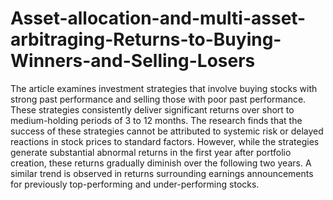 # Asset-allocation-and-multi-asset-arbitraging-Returns-to-Buying-Winners-and-Selling-Losers

The article examines investment strategies that involve buying stocks with strong past performance and selling those with poor past performance. These strategies consistently deliver significant returns over short to medium-holding periods of 3 to 12 months. The research finds that the success of these strategies cannot be attributed to systemic risk or delayed reactions in stock prices to standard factors. However, while the strategies generate substantial abnormal returns in the first year after portfolio creation, these returns gradually diminish over the following two years. A similar trend is observed in returns surrounding earnings announcements for previously top-performing and under-performing stocks.
